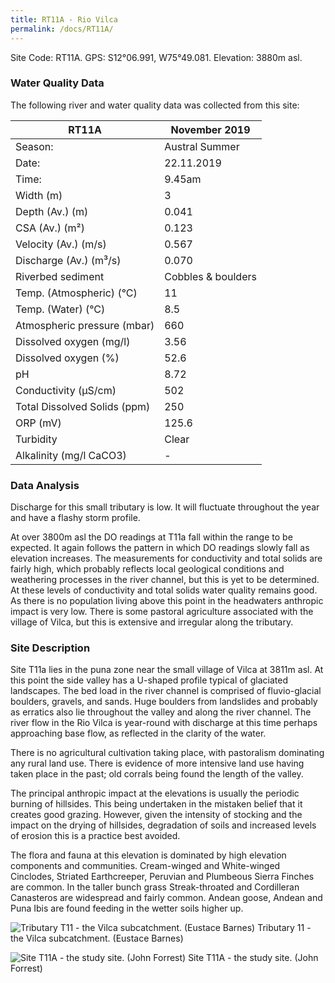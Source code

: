 ```yaml
---
title: RT11A - Rio Vilca
permalink: /docs/RT11A/
---
```



Site Code: RT11A.  GPS: S12°06.991, W75°49.081. Elevation:
3880m asl.

### Water Quality Data

The following river and water quality data was collected from this site:

| RT11A                        | November 2019                 | 
|------------------------------|-------------------------------|
| Season:                      | Austral Summer                |
| Date:                        | 22.11.2019                    |
| Time:                        | 9.45am                        |
| Width (m)                    | 3                             |
| Depth (Av.) (m)              | 0.041                         |
| CSA (Av.) (m²)               | 0.123                         |
| Velocity (Av.) (m/s)         | 0.567                         |
| Discharge (Av.) (m³/s)       | 0.070                         |
| Riverbed sediment            | Cobbles & boulders            |
| Temp. (Atmospheric) (°C)     | 11                            |
| Temp. (Water) (°C)           | 8.5                           |
| Atmospheric pressure (mbar)  | 660                           |
| Dissolved oxygen (mg/l)      | 3.56                          |
| Dissolved oxygen (%)         | 52.6                          |
| pH                           | 8.72                          |
| Conductivity (µS/cm)         | 502                           |
| Total Dissolved Solids (ppm) | 250                           |
| ORP (mV)                     | 125.6                         |
| Turbidity                    | Clear                         |
| Alkalinity (mg/l CaCO3)      |    -   |


### Data Analysis
Discharge for this small tributary is low. It will fluctuate throughout the year and have a flashy storm profile.

At over 3800m asl the DO readings at T11a fall within the range to be expected. It again follows the pattern in which DO readings slowly fall as elevation increases. The measurements for conductivity and total solids are fairly high, which probably reflects local geological conditions and weathering processes in the river channel, but this is yet to be determined. At these levels of conductivity and total solids water quality remains good. As there is no population living above this point in the headwaters anthropic impact is very low. There is some pastoral agriculture associated with the village of Vilca, but this is extensive and irregular along the tributary.  

### Site Description
Site T11a lies in the puna zone near the small village of Vilca at 3811m asl. At this point the side valley has a U-shaped profile typical of glaciated landscapes. The bed load in the river channel is comprised of fluvio-glacial boulders, gravels, and sands. Huge boulders from landslides and probably as erratics also lie throughout the valley and along the river channel. The river flow in the Rio Vilca is year-round with discharge at this time perhaps approaching base flow, as reflected in the clarity of the water. 

There is no agricultural cultivation taking place, with pastoralism dominating any rural land use. There is evidence of more intensive land use having taken place in the past; old corrals being found the length of the valley. 

The principal anthropic impact at the elevations is usually the periodic burning of hillsides. This being undertaken in the mistaken belief that it creates good grazing. However, given the intensity of stocking and the impact on the drying of hillsides, degradation of soils and increased levels of erosion this is a practice best avoided. 

The flora and fauna at this elevation is dominated by high elevation components and communities. Cream-winged and White-winged Cinclodes, Striated Earthcreeper, Peruvian and Plumbeous Sierra Finches are common. In the taller bunch grass Streak-throated and Cordilleran Canasteros are widespread and fairly common. Andean goose, Andean and Puna Ibis are found feeding in the wetter soils higher up. 


![Tributary T11 - the Vilca subcatchment. (Eustace Barnes)](/assets/SiteDescriptions/T11A/T11AVilcasubcatchment2.jpg)
Tributary 11 - the Vilca subcatchment. (Eustace Barnes)


![Site T11A - the study site. (John Forrest)](/assets/SiteDescriptions/T11A/T11AStudySite.jpg)
Site T11A - the study site. (John Forrest)
